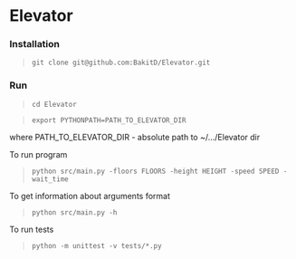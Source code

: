 # Elevator


### Installation

> `git clone git@github.com:BakitD/Elevator.git`

### Run

> `cd Elevator`

> `export PYTHONPATH=PATH_TO_ELEVATOR_DIR`

where PATH_TO_ELEVATOR_DIR - absolute path to ~/.../Elevator dir

To run program

> `python src/main.py -floors FLOORS -height HEIGHT -speed SPEED -wait_time`

To get information about arguments format

> `python src/main.py -h`

To run tests

> `python -m unittest -v tests/*.py`
